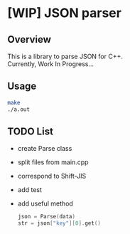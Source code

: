 # [WIP] JSON parser

## Overview

This is a library to parse JSON for C++.  
Currently, Work In Progress...

## Usage

```bash
make
./a.out
```

## TODO List

- create Parse class
- split files from main.cpp
- correspond to Shift-JIS
- add test
- add useful method

  ```c++
  json = Parse(data)
  str = json["key"][0].get()
  ```
